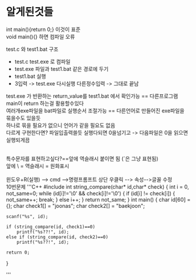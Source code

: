 # 알게된것들  
int main(){return 0;} 이것이 표준  
void main(){} 하면 컴파일 오류


test.c 와 test1.bat 구조  
* test.c test.exe 로 컴파일  
* test.exe 파일과 test1.bat 같은 경로에 두기  
* test1.bat 실행  
* 3입력 -> test.exe 다시실행  다른정수입력 -> 그대로 끝남  

test.exe 가 반환하는 return_value를 test1.bat 에서 확인가능 == 다른프로그램 main이 return 하는걸 활용할수있다  
여러개exe파일을 bat파일로 실행순서 조절가능  == 다른언어로 만들어진 exe파일을 묶을수도 있을듯  
하나로 묶을 필요가 없으니 언어가 같을 필요도 없음  
다르게 구현한다면? 파일입출력쓸듯 실행다되면 0을넘기고 -> 다음파일은 0을 읽으면 실행되게끔<br/>  

<br/>  
특수문자를 표현하고싶다?==앞에 역슬래시 붙이면 됨 (`은 그냥 표현됨)<br/>  
앞에  \ = 역슬래시 = 원화표시  
<br/>  
<br/>  
윈도우+R(실행) --> cmd -->명령프롬프트 상단 우클릭 --> 속성-->글꼴 수정  
</br>  
10번문제
'''C++
#include<stdio.h>
int string_compare(char* id,char* check)
{
    int i = 0, not_same=0;
    while (id[i]!='\0' && check[i]!='\0')
    {
        if (id[i] != check[i])
        {
            not_same++;
            break;
        }
        else
            i++;
    }
    return not_same;
}
int main()
{
    char id[60] = {};
    char check1[] = "joonas";
    char check2[] = "baekjoon";

    scanf("%s", id);

    if (string_compare(id, check1)==0)
        printf("%s??!", id);
    else if (string_compare(id, check2)==0)
        printf("%s??!", id);

    return 0;
}

'''

